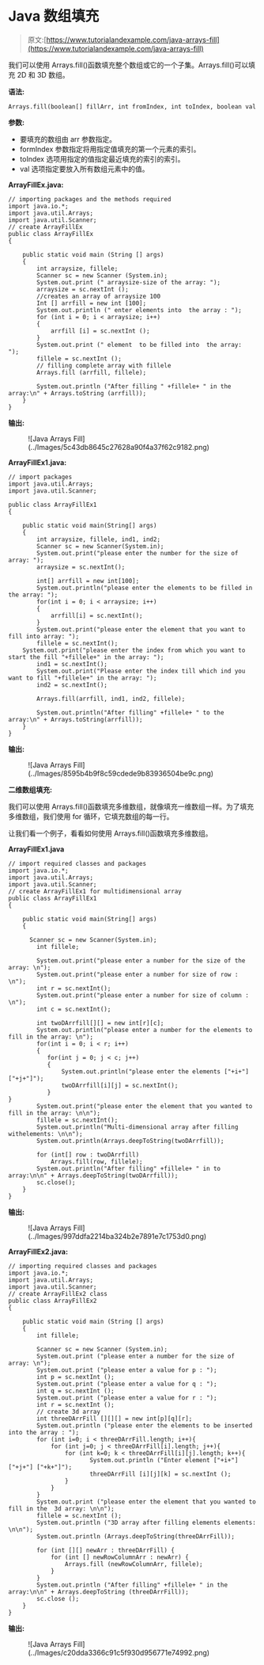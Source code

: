 # Java 数组填充

> 原文:[https://www.tutorialandexample.com/java-arrays-fill](https://www.tutorialandexample.com/java-arrays-fill)

我们可以使用 Arrays.fill()函数填充整个数组或它的一个子集。Arrays.fill()可以填充 2D 和 3D 数组。

**语法:**

```
Arrays.fill(boolean[] fillArr, int fromIndex, int toIndex, boolean val )  
```

**参数:**

*   要填充的数组由 arr 参数指定。
*   formIndex 参数指定将用指定值填充的第一个元素的索引。
*   toIndex 选项用指定的值指定最近填充的索引的索引。
*   val 选项指定要放入所有数组元素中的值。

**ArrayFillEx.java:**

```
// importing packages and the methods required  
import java.io.*;
import java.util.Arrays;  
import java.util.Scanner;    
// create ArrayFillEx 
public class ArrayFillEx 
{  

    public static void main (String [] args)  
    {  
        int arraysize, fillele;    
        Scanner sc = new Scanner (System.in);    
        System.out.print (" arraysize-size of the array: ");    
        arraysize = sc.nextInt ();    
        //creates an array of arraysize 100  
        Int [] arrfill = new int [100];    
        System.out.println (" enter elements into  the array : ");    
        for (int i = 0; i < arraysize; i++)    
        {    
            arrfill [i] = sc.nextInt ();    
        }  
        System.out.print (" element  to be filled into  the array: ");    
        fillele = sc.nextInt ();  
        // filling complete array with fillele  
        Arrays.fill (arrfill, fillele);  

        System.out.println ("After filling " +fillele+ " in the array:\n" + Arrays.toString (arrfill));  
    }  
} 
```

**输出:**

<figure class="wp-block-image">![Java Arrays Fill](../Images/5c43db8645c27628a90f4a37f62c9182.png)</figure>

**ArrayFillEx1.java:**

```
// import packages 
import java.util.Arrays;  
import java.util.Scanner;    

public class ArrayFillEx1
{  

    public static void main(String[] args)  
    {  
        int arraysize, fillele, ind1, ind2;    
        Scanner sc = new Scanner(System.in);    
        System.out.print("please enter the number for the size of array: ");    
        arraysize = sc.nextInt();    

        int[] arrfill = new int[100];    
        System.out.println("please enter the elements to be filled in the array: ");    
        for(int i = 0; i < arraysize; i++)    
        {    
            arrfill[i] = sc.nextInt();    
        }  
        System.out.print("please enter the element that you want to fill into array: ");    
        fillele = sc.nextInt();  
    System.out.print("please enter the index from which you want to start the fill "+fillele+" in the array: ");    
        ind1 = sc.nextInt();  
        System.out.print("Please enter the index till which ind you want to fill "+fillele+" in the array: ");    
        ind2 = sc.nextInt();  

        Arrays.fill(arrfill, ind1, ind2, fillele);  

        System.out.println("After filling" +fillele+ " to the array:\n" + Arrays.toString(arrfill));  
    }  
} 
```

**输出:**

<figure class="wp-block-image">![Java Arrays Fill](../Images/8595b4b9f8c59cdede9b83936504be9c.png)</figure>

**二维数组填充:**

我们可以使用 Arrays.fill()函数填充多维数组，就像填充一维数组一样。为了填充多维数组，我们使用 for 循环，它填充数组的每一行。

让我们看一个例子，看看如何使用 Arrays.fill()函数填充多维数组。

**ArrayFillEx1.java**

```
// import required classes and packages  
import java.io.*;
import java.util.Arrays;  
import java.util.Scanner;    
// create ArrayFillEx1 for multidimensional array  
public class ArrayFillEx1
{  

    public static void main(String[] args)  
    {  

	  Scanner sc = new Scanner(System.in);    
        int fillele;    

        System.out.print("please enter a number for the size of the array: \n");    
        System.out.print("please enter a number for size of row : \n");  
        int r = sc.nextInt();  
        System.out.print("please enter a number for size of column : \n");  
        int c = sc.nextInt();    

        int twoDArrfill[][] = new int[r][c];  
        System.out.println("please enter a number for the elements to fill in the array: \n");    
        for(int i = 0; i < r; i++)  
        {              
           for(int j = 0; j < c; j++)  
           {  
               System.out.println("please enter the elements ["+i+"]["+j+"]");  
               twoDArrfill[i][j] = sc.nextInt();  
           }  
}         
        System.out.print("please enter the element that you wanted to fill in the array: \n\n");    
        fillele = sc.nextInt();  
        System.out.println("Multi-dimensional array after filling withelements: \n\n");    
        System.out.println(Arrays.deepToString(twoDArrfill));  

        for (int[] row : twoDArrfill)  
            Arrays.fill(row, fillele);  
        System.out.println("After filling" +fillele+ " in to array:\n\n" + Arrays.deepToString(twoDArrfill));  
        sc.close();  
    }  
} 
```

**输出:**

<figure class="wp-block-image">![Java Arrays Fill](../Images/997ddfa2214ba324b2e7891e7c1753d0.png)</figure>

**ArrayFillEx2.java:**

```
// importing required classes and packages  
import java.io.*; 
import java.util.Arrays;  
import java.util.Scanner;    
// create ArrayFillEx2 class  
public class ArrayFillEx2
{  

    public static void main (String [] args)  
    {  
        int fillele;    

        Scanner sc = new Scanner (System.in);    
        System.out.print ("please enter a number for the size of array: \n");    
        System.out.print ("please enter a value for p : ");  
        int p = sc.nextInt ();  
        System.out.print ("please enter a value for q : ");  
        int q = sc.nextInt ();    
        System.out.print ("please enter a value for r : ");  
        int r = sc.nextInt ();   
        // create 3d array  
        int threeDArrFill [][][] = new int[p][q][r];  
        System.out.println ("please enter the elements to be inserted into the array : ");    
        for (int i=0; i < threeDArrFill.length; i++){  
            for (int j=0; j < threeDArrFill[i].length; j++){  
                for (int k=0; k < threeDArrFill[i][j].length; k++){  
                       System.out.println ("Enter element ["+i+"] ["+j+"] ["+k+"]");  
                       threeDArrFill [i][j][k] = sc.nextInt ();  
                }  
            }  
        }  
        System.out.print ("please enter the element that you wanted to fill in the  3d array: \n\n");    
        fillele = sc.nextInt ();  
        System.out.println ("3D array after filling elements elements: \n\n");    
        System.out.println (Arrays.deepToString(threeDArrFill));  

        for (int [][] newArr : threeDArrFill) {  
            for (int [] newRowColumnArr : newArr) {  
                Arrays.fill (newRowColumnArr, fillele);  
            }  
        }  
        System.out.println ("After filling" +fillele+ " in the array:\n\n" + Arrays.deepToString (threeDArrFill));  
        sc.close ();  
    }  
} 
```

**输出:**

<figure class="wp-block-image">![Java Arrays Fill](../Images/c20dda3366c91c5f930d956771e74992.png)</figure>
